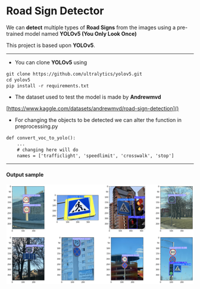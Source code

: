 # Road Sign Detector

We can **detect** multiple types of **Road Signs** from the images using a pre-trained model named **YOLOv5 (You Only Look Once)**

This project is based upon **YOLOv5**.

---

* You can clone **YOLOv5** using

```
git clone https://github.com/ultralytics/yolov5.git
cd yolov5
pip install -r requirements.txt
```



* The dataset used to test the model is made by **Andrewmvd**

[https://www.kaggle.com/datasets/andrewmvd/road-sign-detection]()


* For changing the objects to be detected we can alter the function in preprocessing.py

```
def convert_voc_to_yolo():
	...
	# changing here will do
	names = ['trafficlight', 'speedlimit', 'crosswalk', 'stop']
```

---

#### Output sample

![1672019103234](image/README/1672019103234.png)
